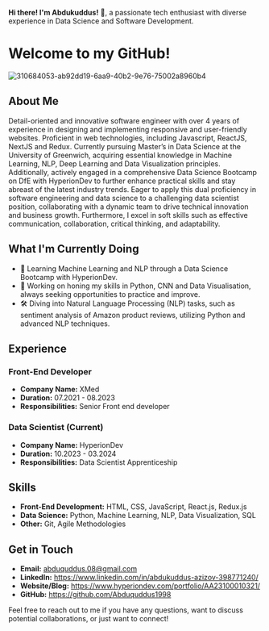 **Hi there! I'm Abdukuddus!** 👋, a passionate tech enthusiast with diverse experience in Data Science and Software Development.

# Welcome to my GitHub!

![310684053-ab92dd19-6aa9-40b2-9e76-75002a8960b4](https://github.com/Abduquddus1998/Abduquddus1998/assets/33756692/4ebba9c0-c200-4fd7-bcd2-77c0a8b4f7d4)

## About Me
Detail-oriented and innovative software engineer with over 4 years of experience in designing and implementing responsive and user-friendly websites. Proficient in web technologies, including Javascript, ReactJS, NextJS and Redux. Currently pursuing Master’s in Data Science at the University of Greenwich, acquiring essential knowledge in Machine Learning, NLP, Deep Learning and Data Visualization principles. Additionally, actively engaged in a comprehensive Data Science Bootcamp on DfE with HyperionDev to further enhance practical skills and stay abreast of the latest industry trends. Eager to apply this dual proficiency in software engineering and data science to a challenging data scientist position, collaborating with a dynamic team to drive technical innovation and business growth. Furthermore, I excel in soft skills such as effective communication, collaboration, critical thinking, and adaptability.


## What I'm Currently Doing
- 🌱 Learning Machine Learning and NLP through a Data Science Bootcamp with HyperionDev.
- 📝 Working on honing my skills in Python, CNN and Data Visualisation, always seeking opportunities to practice and improve.
- 🛠️ Diving into Natural Language Processing (NLP) tasks, such as sentiment analysis of Amazon product reviews, utilizing Python and advanced NLP techniques.


## Experience

### Front-End Developer
- **Company Name:** XMed
- **Duration:**  07.2021 - 08.2023
- **Responsibilities:** Senior Front end developer

### Data Scientist (Current)
- **Company Name:** HyperionDev
- **Duration:** 10.2023 - 03.2024
- **Responsibilities:** Data Scientist Apprenticeship 

## Skills

- **Front-End Development:** HTML, CSS, JavaScript, React.js, Redux.js
- **Data Science:** Python, Machine Learning, NLP, Data Visualization, SQL
- **Other:** Git, Agile Methodologies

## Get in Touch

- **Email:** abduquddus.08@gmail.com
- **LinkedIn:** https://www.linkedin.com/in/abdukuddus-azizov-398771240/
- **Website/Blog:**  https://www.hyperiondev.com/portfolio/AA23100010321/
- **GitHub:** https://github.com/Abduquddus1998
  
Feel free to reach out to me if you have any questions, want to discuss potential collaborations, or just want to connect!


